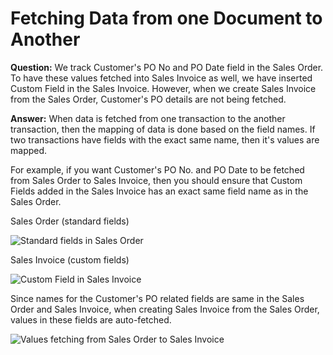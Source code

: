 # Fetching Data from one Document to Another

**Question:** We track Customer's PO No and PO Date field in the Sales Order. To have these values fetched into Sales Invoice as well, we have inserted Custom Field in the Sales Invoice. However, when we create Sales Invoice from the Sales Order, Customer's PO details are not being fetched.

**Answer:** When data is fetched from one transaction to the another transaction, then the mapping of data is done based on the field names. If two transactions have fields with the exact same name, then it's values are mapped.

For example, if you want Customer's PO No. and PO Date to be fetched from Sales Order to Sales Invoice, then you should ensure that Custom Fields added in the Sales Invoice has an exact same field name as in the Sales Order.

Sales Order (standard fields)

<img class="screenshot" alt="Standard fields in Sales Order" src="/docs/assets/img/articles/fetching-1.png">

Sales Invoice (custom fields)

<img class="screenshot" alt="Custom Field in Sales Invoice" src="/docs/assets/img/articles/fetching-2.png">

Since names for the Customer's PO related fields are same in the Sales Order and Sales Invoice, when creating Sales Invoice from the Sales Order, values in these fields are auto-fetched.

<img class="screenshot" alt="Values fetching from Sales Order to Sales Invoice" src="/docs/assets/img/articles/fetching-3.gif">